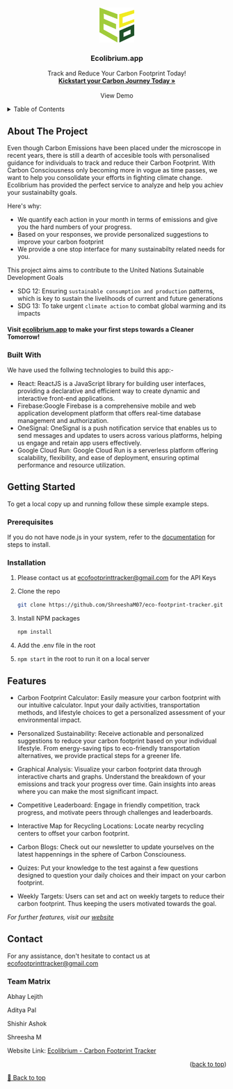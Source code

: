 
<!-- PROJECT LOGO -->
<br />
<div align="center">
  <a>
    <img src="src/assets/Ecolibrium_Logo.png" alt="Logo" width="80" height="80">
  </a>
  <h3 align="center">Ecolibrium.app </h3>
  <p align="center">
    Track and Reduce Your Carbon Footprint Today!
    <br />
    <a href="https://ecolibrium.app/"><strong>Kickstart your Carbon Journey Today »</strong></a>
    <br />
    <br />
    <a>View Demo</a>
   
  </p>
</div>
<!-- TABLE OF CONTENTS -->
<details>
  <summary>Table of Contents</summary>
  <ol>
    <li>
      <a href="#about-the-project">About The Project</a>
      <ul>
        <li><a href="#built-with">Built With</a></li>
      </ul>
    </li>
    <li>
      <a href="#getting-started">Getting Started</a>
      <ul>
        <li><a href="#prerequisites">Prerequisites</a></li>
        <li><a href="#installation">Installation</a></li>
      </ul>
    </li>
    <li><a href="#usage">Usage</a></li>
    <li><a href="#contact">Contact</a></li>
  </ol>
</details>


## About The Project
Even though Carbon Emissions have been placed under the microscope in recent years, there is still a dearth of accesible tools with personalised guidance for individuals to track and reduce their Carbon Footprint. With Carbon Consciousness only becoming more in vogue as time passes, we want to help you consolidate your efforts in fighting climate change. Ecolibrium has provided the perfect service to analyze and help you achiev your sustainabilty goals.

Here's why:
* We quantify each action in your month in terms of emissions and give you the hard numbers of your progress.
* Based on your responses, we provide personalized suggestions to improve your carbon footprint
* We provide a one stop interface for many sustainabilty related needs for you.

This project aims aims to contribute to the United Nations Sutainable Development Goals

* SDG 12: Ensuring `sustainable consumption and production` patterns, which is key to sustain the livelihoods of current and future generations
* SDG 13: To take urgent `climate action` to combat global warming and its impacts

#### Visit [ecolibrium.app](https://ecolibrium.app/) to make your first steps towards a Cleaner Tomorrow!







### Built With
We have used the follwing technologies to build this app:-

* React: ReactJS is a JavaScript library for building user interfaces, providing a declarative and efficient way to create dynamic and interactive front-end applications.
* Firebase:Google Firebase is a comprehensive mobile and web application development platform that offers real-time database management and authorization.
* OneSignal: OneSignal is a push notification service that enables us to send messages and updates to users across various platforms, helping us engage and retain app users effectively.
* Google Cloud Run: Google Cloud Run is a serverless platform offering scalability, flexibility, and ease of deployment, ensuring optimal performance and resource utilization.







<!-- GETTING STARTED -->
## Getting Started
To get a local copy up and running follow these simple example steps.
### Prerequisites

If you do not have node.js in your system, refer to the [documentation](https://nodejs.org/en/) for steps to install.
### Installation
1. Please contact us at ecofootprinttracker@gmail.com for the API Keys

2. Clone the repo
   ```sh
   git clone https://github.com/ShreeshaM07/eco-footprint-tracker.git
   ```
3. Install NPM packages
   ```sh
   npm install
   ```
4. Add the .env file in the root

5. `npm start` in the root to run it on a local server
  




<!-- USAGE EXAMPLES -->
## Features

* Carbon Footprint Calculator: Easily measure your carbon footprint with our intuitive calculator. Input your daily activities, transportation methods, and lifestyle choices to get a personalized assessment of your environmental impact.

* Personalized Sustainability: Receive actionable and personalized suggestions to reduce your carbon footprint based on your individual lifestyle. From energy-saving tips to eco-friendly transportation alternatives, we provide practical steps for a greener life.

* Graphical Analysis: Visualize your carbon footprint data through interactive charts and graphs. Understand the breakdown of your emissions and track your progress over time. Gain insights into areas where you can make the most significant impact.

* Competitive Leaderboard: Engage in friendly competition, track progress, and motivate peers through challenges and leaderboards.
   
* Interactive Map for Recycling Locations: Locate nearby recycling centers to offset your carbon footprint.
   
* Carbon Blogs: Check out our newsletter to update yourselves on the latest happennings in the sphere of Carbon Consciouness.

* Quizes: Put your knowledge to the test against a few questions designed to question your daily choices and their impact on your carbon footprint.

* Weekly Targets: Users can set and act on weekly targets to reduce their carbon footprint. Thus keeping the users motivated towards the goal.


_For further features, visit our [website](https://ecolibrium.app/)_













<!-- CONTACT -->
## Contact

For any assistance, don't hesitate to contact us at ecofootprinttracker@gmail.com

### Team Matrix
 Abhay Lejith
 
 Aditya Pal
 
 Shishir Ashok
 
 Shreesha M

Website Link: [Ecolibrium - Carbon Footprint Tracker](https://ecolibrium.app/)

<p align="right">(<a href="#readme-top">back to top</a>)</p>

[🔼 Back to top](#Ecolibrium.app)



